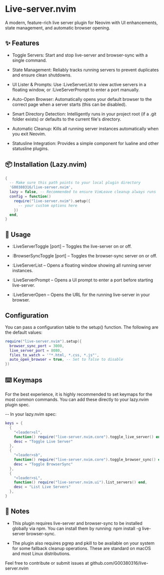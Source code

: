# Live-server.nvim

A modern, feature-rich live server plugin for Neovim with UI enhancements, state management, and automatic browser opening.
##  ✨ Features

* Toggle Servers: Start and stop live-server and browser-sync with a single command.

* State Management: Reliably tracks running servers to prevent duplicates and ensure clean shutdowns.

* UI Lister & Prompts: Use :LiveServerList to view active servers in a floating window, or :LiveServerPrompt to enter a port manually.

* Auto-Open Browser: Automatically opens your default browser to the correct page when a server starts (this can be disabled).

* Smart Directory Detection: Intelligently runs in your project root (if a .git folder exists) or defaults to the current file's directory.

* Automatic Cleanup: Kills all running server instances automatically when you exit Neovim.

* Statusline Integration: Provides a simple component for lualine and other statusline plugins.

##  📦 Installation (Lazy.nvim)
```lua
{
  -- Make sure this path points to your local plugin directory
  'G00380316/live-server.nvim',
  lazy = false, -- Recommended to ensure VimLeave cleanup always runs
  config = function()
    require("live-server.nvim").setup({
      -- your custom options here
    })
  end,
}
```
##  🚀 Usage

* :LiveServerToggle [port] – Toggles the live-server on or off.

* :BrowserSyncToggle [port] – Toggles the browser-sync server on or off.

* :LiveServerList – Opens a floating window showing all running server instances.

* :LiveServerPrompt – Opens a UI prompt to enter a port before starting live-server.

* :LiveServerOpen – Opens the URL for the running live-server in your browser.

##  Configuration

You can pass a configuration table to the setup() function. The following are the default values:
``` lua
require("live-server.nvim").setup({
  browser_sync_port = 3000,
  live_server_port = 8080,
  files_to_watch = '"*.html, *.css, *.js"',
  auto_open_browser = true, -- Set to false to disable
})
```

##  ⌨️ Keymaps

For the best experience, it is highly recommended to set keymaps for the most common commands. You can add these directly to your lazy.nvim plugin spec.

-- In your lazy.nvim spec:
```lua
keys = {
  {
    "<leader>sl",
    function() require("live-server.nvim.core").toggle_live_server() end,
    desc = "Toggle Live Server"
  },
  {
    "<leader>sb",
    function() require("live-server.nvim.core").toggle_browser_sync() end,
    desc = "Toggle BrowserSync"
  },
  {
    "<leader>sL",
    function() require("live-server.nvim.ui").list_servers() end,
    desc = "List Live Servers"
  },
}
```

##  📌 Notes

* This plugin requires live-server and browser-sync to be installed globally via npm. You can install them by running: npm install -g live-server browser-sync.

* The plugin also requires pgrep and pkill to be available on your system for some fallback cleanup operations. These are standard on macOS and most Linux distributions.

Feel free to contribute or submit issues at github.com/G00380316/live-server.nvim
